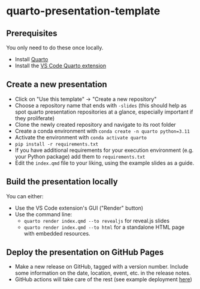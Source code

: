 # quarto-presentation-template

## Prerequisites

You only need to do these once locally. 
* Install [Quarto](https://quarto.org/docs/get-started/)
* Install the [VS Code Quarto extension](https://quarto.org/docs/get-started/hello/vscode.html)

## Create a new presentation

* Click on "Use this template" -> "Create a new repository"
* Choose a repository name that ends with `-slides` (this should help as spot quarto presentation repositories at a glance, especially important if they proliferate)
* Clone the newly created repository and navigate to its root folder
* Create a conda environment with `conda create -n quarto python=3.11`
* Activate the environment with `conda activate quarto`
* `pip install -r requirements.txt`
* If you have additional requirements for your execution environment (e.g. your Python package) add them to `requirements.txt`
* Edit the `index.qmd` file to your liking, using the example slides as a guide.

## Build the presentation locally

You can either:
* Use the VS Code extension's GUI ("Render" button)
* Use the command line:
  * `quarto render index.qmd --to revealjs` for reveal.js slides
  * `quarto render index.qmd --to html` for a standalone HTML page with embedded resources.

## Deploy the presentation on GitHub Pages
* Make a new release on GitHub, tagged with a version number. Include some information on the date, location, event, etc. in the release notes.
* GitHub actions will take care of the rest (see example deployment [here](https://neuroinformatics-unit.github.io/quarto-presentation-template/#/title-slide))
